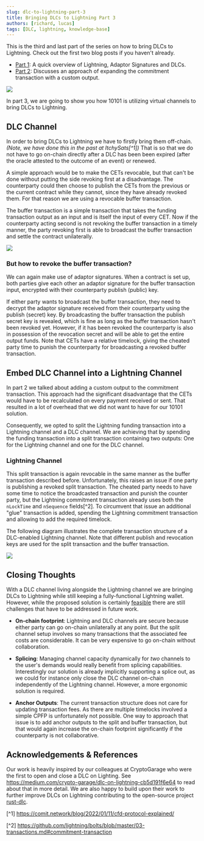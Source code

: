 ```yaml
---
slug: dlc-to-lightning-part-3
title: Bringing DLCs to Lightning Part 3
authors: [richard, lucas]
tags: [DLC, lightning, knowledge-base]
---
```


This is the third and last part of the series on how to bring DLCs to Lightning.
Check out the first two blog posts if you haven't already.

- [Part 1](https://10101.finance/blog/dlc-to-lightning-part-1): A quick overview of Lightning, Adaptor Signatures and DLCs.
- [Part 2](https://10101.finance/blog/dlc-to-lightning-part-2): Discusses an approach of expanding the commitment transaction with a custom output.

![](/2023-08-29-bringing-dlc-to-lightning-part-3/bitcoin_struck_by_lightning.png)

In part 3, we are going to show you how 10101 is utilizing virtual channels to bring DLCs to Lightning.

## DLC Channel

In order to bring DLCs to Lightning we have to firstly bring them off-chain.
_(Note, we have done this in the past at ItchySats[^1])_
That is so that we do not have to go on-chain directly after a DLC has been been expired (after the oracle attested to the outcome of an event) or renewed.

A simple approach would be to make the CETs revocable, but that can't be done without putting the side revoking first at a disadvantage.
The counterparty could then choose to publish the CETs from the previous or the current contract while they cannot, since they have already revoked them.
For that reason we are using a revocable buffer transaction.

The buffer transaction is a simple transaction that takes the funding transaction output as an input and is itself the input of every CET.
Now if the counterparty acting second is not revoking the buffer transaction in a timely manner, the party revoking first is able to broadcast the buffer transaction and settle the contract unilaterally.

![](/2023-08-29-bringing-dlc-to-lightning-part-3/dlc_channel.png)

### But how to revoke the buffer transaction?

We can again make use of adaptor signatures.
When a contract is set up, both parties give each other an adaptor signature for the buffer transaction input, encrypted with their counterparty publish (public) key.

If either party wants to broadcast the buffer transaction, they need to decrypt the adaptor signature received from their counterparty using the publish (secret) key.
By broadcasting the buffer transaction the publish secret key is revealed, which is fine as long as the buffer transaction hasn't been revoked yet.
However, if it has been revoked the counterparty is also in possession of the revocation secret and will be able to get the entire output funds.
Note that CETs have a relative timelock, giving the cheated party time to punish the counterparty for broadcasting a revoked buffer transaction.

## Embed DLC Channel into a Lightning Channel

In part 2 we talked about adding a custom output to the commitment transaction.
This approach had the significant disadvantage that the CETs would have to be recalculated on every payment received or sent.
That resulted in a lot of overhead that we did not want to have for our 10101 solution.

Consequently, we opted to split the Lightning funding transaction into a Lightning channel and a DLC channel.
We are achieving that by spending the funding transaction into a split transaction containing two outputs: One for the Lightning channel and one for the DLC channel.

### Lightning Channel

This split transaction is again revocable in the same manner as the buffer transaction described before.
Unfortunately, this raises an issue if one party is publishing a revoked split transaction.
The cheated party needs to have some time to notice the broadcasted transaction and punish the counter party, but the Lightning commitment transaction already uses both the `nLockTime` and `nSequence` fields[^2].
To circumvent that issue an additional "glue" transaction is added, spending the Lightning commitment transaction and allowing to add the required timelock.

The following diagram illustrates the complete transaction structure of a DLC-enabled Lightning channel.
Note that different publish and revocation keys are used for the split transaction and the buffer transaction.

![](/2023-08-29-bringing-dlc-to-lightning-part-3/split_transaction.png)

## Closing Thoughts

With a DLC channel living alongside the Lightning channel we are bringing DLCs to Lightning while still keeping a fully-functional Lightning wallet. However, while the proposed solution is certainly [feasible](https://github.com/get10101/10101/) there are still challenges that have to be addressed in future work.

- **On-chain footprint**: Lightning and DLC channels are secure because either party can go on-chain unilaterally at any point. But the split channel setup involves so many transactions that the associated fee costs are considerable. It can be very expensive to go on-chain without collaboration.

- **Splicing**: Managing channel capacity dynamically for _two_ channels to the user's demands would really benefit from splicing capabilities. Interestingly our solution is already implicitly supporting a splice out, as we could for instance only close the DLC channel on-chain independently of the Lightning channel.
  However, a more ergonomic solution is required.

- **Anchor Outputs**: The current transaction structure does not care for updating transaction fees. As there are multiple timelocks involved a simple CPFP is unfortunately not possible. One way to approach that issue is to add anchor outputs to the split and buffer transaction, but that would again increase the on-chain footprint significantly if the counterparty is not collaborative.

## Acknowledgements & References

Our work is heavily inspired by our colleagues at CryptoGarage who were the first to open and close a DLC on Lighting.
See https://medium.com/crypto-garage/dlc-on-lightning-cb5d191f6e64 to read about that in more detail.
We are also happy to build upon their work to further improve DLCs on Lightning contributing to the open-source project [rust-dlc](https://github.com/p2pderivatives/rust-dlc).

[^1] https://comit.network/blog/2022/01/11/cfd-protocol-explained/

[^2] https://github.com/lightning/bolts/blob/master/03-transactions.md#commitment-transaction
